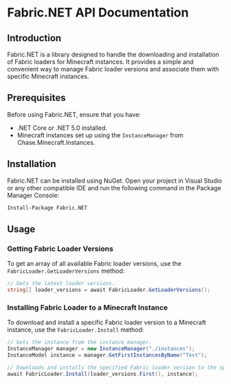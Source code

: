 # Fabric.NET API Documentation

## Introduction

Fabric.NET is a library designed to handle the downloading and installation of Fabric loaders for Minecraft instances. It provides a simple and convenient way to manage Fabric loader versions and associate them with specific Minecraft instances.

## Prerequisites

Before using Fabric.NET, ensure that you have:

- .NET Core or .NET 5.0 installed.
- Minecraft instances set up using the `InstanceManager` from Chase.Minecraft.Instances.

## Installation

Fabric.NET can be installed using NuGet. Open your project in Visual Studio or any other compatible IDE and run the following command in the Package Manager Console:

```bash
Install-Package Fabric.NET
```

## Usage

### Getting Fabric Loader Versions

To get an array of all available Fabric loader versions, use the `FabricLoader.GetLoaderVersions` method:

```csharp
// Gets the latest loader versions.
string[] loader_versions = await FabricLoader.GetLoaderVersions();
```

### Installing Fabric Loader to a Minecraft Instance

To download and install a specific Fabric loader version to a Minecraft instance, use the `FabricLoader.Install` method:

```csharp
// Gets the instance from the instance manager.
InstanceManager manager = new InstanceManager("./instances");
InstanceModel instance = manager.GetFirstInstancesByName("Test");

// Downloads and installs the specified Fabric loader version to the specified instance.
await FabricLoader.Install(loader_versions.First(), instance);
```
